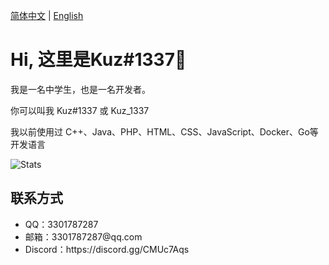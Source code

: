 [简体中文](README.md) | [English](README-EN.md)

# Hi, 这里是Kuz#1337👋

我是一名中学生，也是一名开发者。

你可以叫我 Kuz#1337 或 Kuz_1337
 
我以前使用过 C++、Java、PHP、HTML、CSS、JavaScript、Docker、Go等开发语言

![Stats](https://github-readme-stats.vercel.app/api?username=JigokuZ&show_icons=true&theme=ocean_dark)

## 联系方式
<ul>
    <li>QQ：3301787287</li>
    <li>邮箱：3301787287@qq.com</li>
    <li>Discord：https://discord.gg/CMUc7Aqs</li>
</ul>

